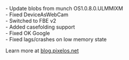 \- Update blobs from munch OS1.0.8.0.ULMMIXM  
\- Fixed DeviceAsWebCam  
\- Switched to FBE v2  
\- Added casefolding support  
\- Fixed OK Google  
\- Fixed lags/crashes on low memory state  

Learn more at [blog.pixelos.net](https://blog.pixelos.net/)
